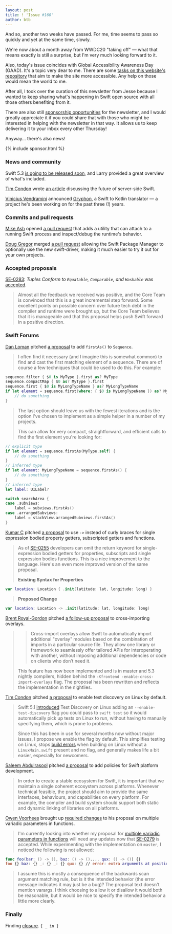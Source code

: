 ```yaml
---
layout: post
title: ! 'Issue #160'
author: btb
---
```


And so, another two weeks have passed. For me, time seems to pass so quickly and
yet at the same time, slowly.

We're now about a month away from WWDC20 "taking off" — what that means exactly
is still a surprise, but I'm very much looking forward to it.

Also, today's issue coincides with Global Accessibility Awareness Day (GAAD).
It's a topic very dear to me. There are some [tasks on this website's
repository](https://github.com/SwiftWeekly/swiftweekly.github.io/issues?q=is%3Aissue+is%3Aopen+label%3Aaccessibility)
that aim to make the site more accessible. Any help on those would mean the
world to me.

After all, I took over the curation of this newsletter from Jesse because I
wanted to keep sharing what's happening in Swift open source with all those
others benefiting from it.

There are also still [sponsorship opportunities](https://swiftweekly.github.io/sponsorship/)
for the newsletter, and I would greatly appreciate it if you could share that
with those who might be interested in helping with the newsletter in that way.
It allows us to keep delivering it to your inbox every other Thursday!

Anyway... there's also news!

<!--excerpt-->

{% include sponsor.html %}

### News and community

Swift 5.3 [is going to be released soon](https://forums.swift.org/t/whats-new-in-swift-5-3/36508),
and Larry provided a great overview of what's included.

[Tim Condon](https://twitter.com/0xTim) wrote [an article](https://www.timc.dev/posts/future-of-server-side-swift) 
discussing the future of server-side Swift.

[Vinicius Vendramini](https://twitter.com/vvendra) announced [Gryphon](https://vinivendra.github.io/Gryphon/),
a Swift to Kotlin translator — a project he's been working on for the past three
(!) years.

### Commits and pull requests

[Mike Ash](https://twitter.com/mikeash) opened [a pull request](https://github.com/apple/swift/pull/31468)
that adds a utility that can attach to a running Swift process and inspect/debug
the runtime's behavior.

[Doug Gregor](https://twitter.com/dgregor79) merged [a pull request](https://github.com/apple/swift-package-manager/pull/2736)
allowing the Swift Package Manager to optionally use the new swift-driver,
making it much easier to try it out for your own projects.

### Accepted proposals

[SE-0283](https://github.com/apple/swift-evolution/blob/master/proposals/0283-tuples-are-equatable-comparable-hashable.md): *Tuples Conform to `Equatable`, `Comparable`, and `Hashable`* was [accepted](https://forums.swift.org/t/accepted-se-0283-tuples-conform-to-equatable-comparable-and-hashable/36658).

> Almost all the feedback we received was positive, and the Core Team is
convinced that this is a great incremental step forward. Some excellent points
on possible concern over future tech debt in the compiler and runtime were
brought up, but the Core Team believes that it is manageable and that this
proposal helps push Swift forward in a positive direction.

### Swift Forums

[Dan Loman](https://forums.swift.org/u/namolnad/summary) pitched [a proposal](https://forums.swift.org/t/adding-firstas-to-sequence/36665)
to add `firstAs()` to `Sequence`.

> I often find it necessary (and I imagine this is somewhat common) to find and
cast the first matching element of a sequence. There are of course a few
techniques that could be used to do this. For example:

```swift
sequence.filter { $0 is MyType }.first as? MyType
sequence.compactMap { $0 as? MyType }.first
sequence.first { $0 is MyLongTypeName } as? MyLongTypeName
if let element = sequence.first(where: { $0 is MyLongTypeName }) as? MyLongTypeName {
    // do something
}
```

> The last option should leave us with the fewest iterations and is the option
I've chosen to implement as a simple helper in a number of my projects.
>
> This can allow for very compact, straightforward, and efficient calls to find
the first element you're looking for:

```swift
// explicit type
if let element = sequence.firstAs(MyType.self) {
    // do something
}
// inferred type
if let element: MyLongTypeName = sequence.firstAs() {
    // do something
}
// inferred type
let label: UILabel?

switch searchArea {
case .subviews:
    label = subviews.firstAs()
case .arrangedSubviews:
    label = stackView.arrangedSubviews.firstAs()
}
```

[Kumar C](https://forums.swift.org/u/kumarc/summary) pitched [a proposal](https://forums.swift.org/t/use-instead-of-curly-braces-for-single-expression-bodied-property-getters-subscripted-getters-and-functions/36676)
to use `->` instead of curly braces for single expression bodied property
getters, subscripted getters and functions.

> As of [SE-0255](https://github.com/apple/swift-evolution/blob/master/proposals/0255-omit-return.md)
developers can omit the return keyword for single-expression bodied getters for
properties, subscripts and single expression bodies functions. This is a nice
improvement to the language. Here's an even more improved version of the same
proposal.
>
> **Existing Syntax for Properties**

```swift
var location: Location { .init(latitude: lat, longitude: long) }
```

> **Proposed Change**

```swift
var location: Location -> .init(latitude: lat, longitude: long)
```

[Brent Royal-Gordon](https://twitter.com/brentdax) pitched [a follow-up proposal](https://forums.swift.org/t/pitch-2-cross-import-overlays/36710)
to cross-importing overlays.

>> Cross-import overlays allow Swift to automatically import additional
"overlay" modules based on the combination of imports in a particular source
file. They allow one library or framework to seamlessly offer tailored APIs for
interoperating with another, without imposing additional dependencies or code
on clients who don’t need it.
>
> This feature has now been implemented and is in master and 5.3 nightly
compilers, hidden behind the `-Xfrontend -enable-cross-import-overlays` flag.
The proposal has been rewritten and reflects the implementation in the
nightlies.

[Tim Condon](https://twitter.com/0xTim) pitched [a proposal](https://forums.swift.org/t/pitch-enable-test-discovery-by-default/36619)
to enable test discovery on Linux by default.

> Swift 5.1 [introduced](https://forums.swift.org/t/test-discovery-on-linux/26203)
Test Discovery on Linux adding an `--enable-test-discovery` flag you could pass
to `swift test` so it would automatically pick up tests on Linux to run, without
having to manually specifying them, which is prone to problems.
>
> Since this has been in use for several months now without major issues, I
propose we enable the flag by default. This simplifies testing on Linux, stops
[build errors](https://forums.swift.org/t/make-test-discovery-on-by-default/30321)
when building on Linux without a `LinuxMain.swift` present and no flag, and
generally makes life a bit easier, especially for newcomers.

[Saleem Abdulrasool](https://twitter.com/compnerd) pitched [a proposal](https://forums.swift.org/t/rfc-policies-for-swift-platform-development/36257)
to add policies for Swift platform development.

> In order to create a stable ecosystem for Swift, it is important that we
maintain a single coherent ecosystem across platforms. Whenever technical
feasible, the project should aim to provide the same interfaces, behaviours,
and capabilities on every platform. For example, the compiler and build system
should support both static and dynamic linking of libraries on all platforms.

[Owen Voorhees](https://twitter.com/owenvoorhees) brought up [required changes](https://forums.swift.org/t/se-0279-and-variadic-parameters/36410)
to his proposal on multiple variadic parameters in functions.

> I'm currently looking into whether my proposal for [multiple variadic
parameters in functions](https://github.com/apple/swift-evolution/pull/1125)
will need any updates now that [SE-0279](https://github.com/apple/swift-evolution/blob/master/proposals/0279-multiple-trailing-closures.md)
is accepted. While experimenting with the implementation on `master`, I noticed
the following is not allowed:

```swift
func foo(bar: () -> (), baz: () -> ()..., qux: () -> ()) {}
foo {} baz: {} _: {} _: {} qux: {} // error: extra arguments at positions #4, #3, #3, #4 in call
```

> I assume this is mostly a consequence of the backwards scan argument matching
rule, but is it the intended behavior (the error message indicates it may just
be a bug)? The proposal text doesn't mention varargs. I think choosing to allow
it or disallow it would both be reasonable, but it would be nice to specify the
intended behavior a little more clearly.

### Finally

Finding [closure](https://twitter.com/jnadeau/status/1258881304268963845). `{ _ in }`
